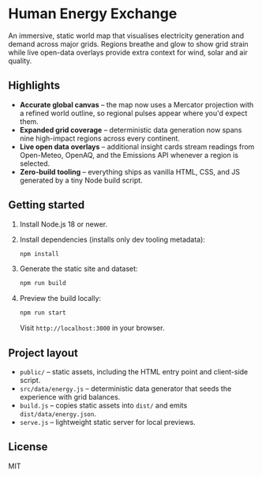 # Human Energy Exchange

An immersive, static world map that visualises electricity generation and demand across major grids. Regions breathe and glow to show grid strain while live open-data overlays provide extra context for wind, solar and air quality.

## Highlights

- **Accurate global canvas** – the map now uses a Mercator projection with a refined world outline, so regional pulses appear where you'd expect them.
- **Expanded grid coverage** – deterministic data generation now spans nine high-impact regions across every continent.
- **Live open data overlays** – additional insight cards stream readings from Open-Meteo, OpenAQ, and the Emissions API whenever a region is selected.
- **Zero-build tooling** – everything ships as vanilla HTML, CSS, and JS generated by a tiny Node build script.

## Getting started

1. Install Node.js 18 or newer.
2. Install dependencies (installs only dev tooling metadata):

   ```bash
   npm install
   ```

3. Generate the static site and dataset:

   ```bash
   npm run build
   ```

4. Preview the build locally:

   ```bash
   npm run start
   ```

   Visit `http://localhost:3000` in your browser.

## Project layout

- `public/` – static assets, including the HTML entry point and client-side script.
- `src/data/energy.js` – deterministic data generator that seeds the experience with grid balances.
- `build.js` – copies static assets into `dist/` and emits `dist/data/energy.json`.
- `serve.js` – lightweight static server for local previews.

## License

MIT
